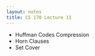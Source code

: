 ```yaml
---
layout: notes
title: CS 170 Lecture 11
---
```


* Huffman Codes
Compression
* Horn Clauses
* Set Cover

